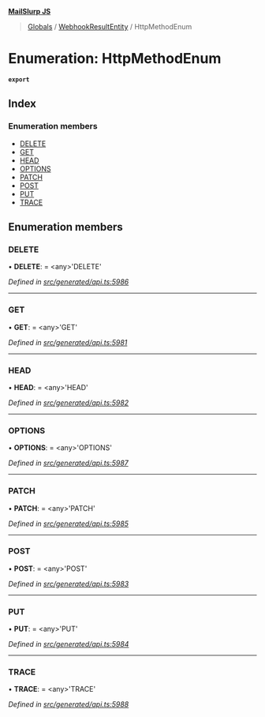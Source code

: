 **[MailSlurp JS](../README.md)**

> [Globals](../README.md) / [WebhookResultEntity](../modules/webhookresultentity.md) / HttpMethodEnum

# Enumeration: HttpMethodEnum

**`export`** 

## Index

### Enumeration members

* [DELETE](webhookresultentity.httpmethodenum.md#delete)
* [GET](webhookresultentity.httpmethodenum.md#get)
* [HEAD](webhookresultentity.httpmethodenum.md#head)
* [OPTIONS](webhookresultentity.httpmethodenum.md#options)
* [PATCH](webhookresultentity.httpmethodenum.md#patch)
* [POST](webhookresultentity.httpmethodenum.md#post)
* [PUT](webhookresultentity.httpmethodenum.md#put)
* [TRACE](webhookresultentity.httpmethodenum.md#trace)

## Enumeration members

### DELETE

•  **DELETE**:  = \<any>'DELETE'

*Defined in [src/generated/api.ts:5986](https://github.com/mailslurp/mailslurp-client/blob/5a4fc29/src/generated/api.ts#L5986)*

___

### GET

•  **GET**:  = \<any>'GET'

*Defined in [src/generated/api.ts:5981](https://github.com/mailslurp/mailslurp-client/blob/5a4fc29/src/generated/api.ts#L5981)*

___

### HEAD

•  **HEAD**:  = \<any>'HEAD'

*Defined in [src/generated/api.ts:5982](https://github.com/mailslurp/mailslurp-client/blob/5a4fc29/src/generated/api.ts#L5982)*

___

### OPTIONS

•  **OPTIONS**:  = \<any>'OPTIONS'

*Defined in [src/generated/api.ts:5987](https://github.com/mailslurp/mailslurp-client/blob/5a4fc29/src/generated/api.ts#L5987)*

___

### PATCH

•  **PATCH**:  = \<any>'PATCH'

*Defined in [src/generated/api.ts:5985](https://github.com/mailslurp/mailslurp-client/blob/5a4fc29/src/generated/api.ts#L5985)*

___

### POST

•  **POST**:  = \<any>'POST'

*Defined in [src/generated/api.ts:5983](https://github.com/mailslurp/mailslurp-client/blob/5a4fc29/src/generated/api.ts#L5983)*

___

### PUT

•  **PUT**:  = \<any>'PUT'

*Defined in [src/generated/api.ts:5984](https://github.com/mailslurp/mailslurp-client/blob/5a4fc29/src/generated/api.ts#L5984)*

___

### TRACE

•  **TRACE**:  = \<any>'TRACE'

*Defined in [src/generated/api.ts:5988](https://github.com/mailslurp/mailslurp-client/blob/5a4fc29/src/generated/api.ts#L5988)*
